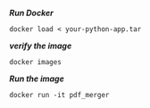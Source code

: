 ***Run Docker***

```
docker load < your-python-app.tar
```
***verify the image***

```
docker images
```
***Run the image***

```
docker run -it pdf_merger
```
